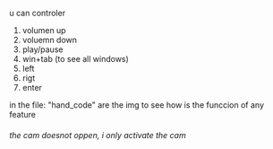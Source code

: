 u can controler 
1. volumen up
2. voluemn down
3. play/pause
4. win+tab (to see all windows)
5. left
6. rigt
7. enter

in the file: "hand_code" are the img to see how is the funccion of any feature

###### the cam doesnot oppen, i only activate the cam

